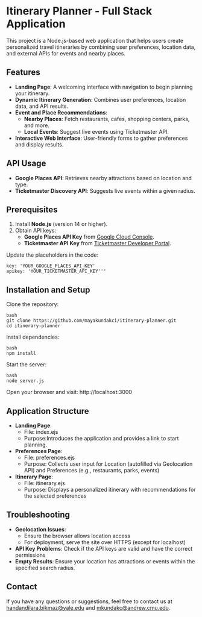 # Itinerary Planner - Full Stack Application

This project is a Node.js-based web application that helps users create personalized travel itineraries by combining user preferences, location data, and external APIs for events and nearby places.

## Features

- **Landing Page**: A welcoming interface with navigation to begin planning your itinerary.
- **Dynamic Itinerary Generation**: Combines user preferences, location data, and API results.
- **Event and Place Recommendations**:
  - **Nearby Places**: Fetch restaurants, cafes, shopping centers, parks, and more.
  - **Local Events**: Suggest live events using Ticketmaster API.
- **Interactive Web Interface**: User-friendly forms to gather preferences and display results.

## API Usage

- **Google Places API**: Retrieves nearby attractions based on location and type.
- **Ticketmaster Discovery API**: Suggests live events within a given radius.

## Prerequisites

1. Install **Node.js** (version 14 or higher).
2. Obtain API keys:
   - **Google Places API Key** from [Google Cloud Console](https://console.cloud.google.com/).
   - **Ticketmaster API Key** from [Ticketmaster Developer Portal](https://developer.ticketmaster.com/).

Update the placeholders in the code:
```
key: 'YOUR_GOOGLE_PLACES_API_KEY'
apikey: 'YOUR_TICKETMASTER_API_KEY'''
```

## Installation and Setup
Clone the repository:

```
bash
git clone https://github.com/mayakundakci/itinerary-planner.git
cd itinerary-planner
```

Install dependencies:
```
bash
npm install
```

Start the server:
```
bash
node server.js
```

Open your browser and visit: http://localhost:3000

## Application Structure

- **Landing Page**:
  - File: index.ejs
  - Purpose:Introduces the application and provides a link to start planning.
- **Preferences Page**:
  - File: preferences.ejs
  - Purpose: Collects user input for Location (autofilled via Geolocation API) and Preferences (e.g., restaurants, parks, events)
- **Itinerary Page**:
  - File: itinerary.ejs
  - Purpose: Displays a personalized itinerary with recommendations for the selected preferences


## Troubleshooting

- **Geolocation Issues**:
  - Ensure the browser allows location access
  - For deployment, serve the site over HTTPS (except for localhost)
- **API Key Problems**:
Check if the API keys are valid and have the correct permissions
- **Empty Results**:
Ensure your location has attractions or events within the specified search radius.

## Contact
If you have any questions or suggestions, feel free to contact us at handandilara.bikmaz@yale.edu and mkundakc@andrew.cmu.edu.
